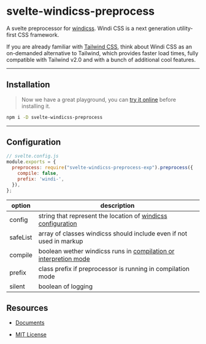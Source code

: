 # svelte-windicss-preprocess

A svelte preprocessor for [windicss](https://github.com/windicss/windicss). Windi CSS is a next generation utility-first CSS framework.

If you are already familiar with [Tailwind CSS](https://tailwindcss.com/docs), think about Windi CSS as an on-demanded alternative to Tailwind, which provides faster load times, fully compatible with Tailwind v2.0 and with a bunch of additional cool features.

---

## Installation

<!-- gets replaced with https://next.windicss.org/play.html if public -->
> Now we have a great playground, you can [try it online](https://windicss.github.io/svelte-windicss-preprocess/) before installing it.

```sh
npm i -D svelte-windicss-preprocess
```

<!-- ### [integrations guides](https://next.windicss.org/guide/integrations/svelte-preprocessor.html) can be found in windicss docs -->

---

## Configuration

```js
// svelte.config.js
module.exports = {
  preprocess: require("svelte-windicss-preprocess-exp").preprocess({
    compile: false,
    prefix: 'windi-',
  }),
};
```

| option | description |
|---|---|
| config | string that represent the location of [windicss configuration](https://windicss.org) |
| safeList | array of classes windicss should include even if not used in markup |
| compile | boolean wether windicss runs in [compilation or interpretion mode](https://windicss.org) |
| prefix | class prefix if preprocessor is running in compilation mode |
| silent | boolean of logging


## Resources

- [Documents](https://windicss.org)

- [MIT License](https://github.com/windicss/svelte-windicss-preprocess/blob/main/LICENSE)
